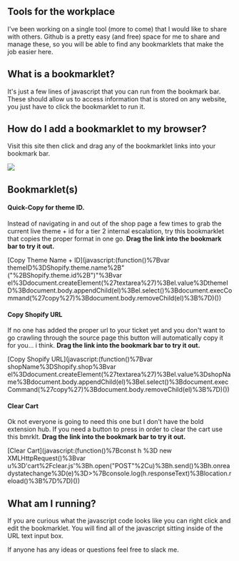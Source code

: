 ## Tools for the workplace

I've been working on a single tool (more to come) that I would like to share with others. Github is a pretty easy (and free) space for me to share and manage these, so you will be able to find any bookmarklets that make the job easier here.

## What is a bookmarklet?

It's just a few lines of javascript that you can run from the bookmark bar. These should allow us to access information that is stored on any website, you just have to click the bookmarklet to run it.

## How do I add a bookmarklet to my browser?

Visit this site then click and drag any of the bookmarklet links into your bookmark bar.

![ ](https://media.giphy.com/media/cC9lrZ4Y0Xij0O22iL/giphy.gif)

## Bookmarklet(s)

#### Quick-Copy for theme ID.

Instead of navigating in and out of the shop page a few times to grab the current live theme + id for a tier 2 internal escalation, try this bookmarklet that copies the proper format in one go. **Drag the link into the bookmark bar to try it out.** 

[Copy Theme Name + ID](javascript:(function()%7Bvar themeID%3DShopify.theme.name%2B" ("%2BShopify.theme.id%2B")"%3Bvar el%3Ddocument.createElement(%27textarea%27)%3Bel.value%3DthemeID%3Bdocument.body.appendChild(el)%3Bel.select()%3Bdocument.execCommand(%27copy%27)%3Bdocument.body.removeChild(el)%3B%7D)())

#### Copy Shopify URL

If no one has added the proper url to your ticket yet and you don't want to go crawling through the source page this button will automatically copy it for you... i think. **Drag the link into the bookmark bar to try it out.**

[Copy Shopify URL](javascript:(function()%7Bvar shopName%3DShopify.shop%3Bvar el%3Ddocument.createElement(%27textarea%27)%3Bel.value%3DshopName%3Bdocument.body.appendChild(el)%3Bel.select()%3Bdocument.execCommand(%27copy%27)%3Bdocument.body.removeChild(el)%3B%7D)())

#### Clear Cart

Ok not everyone is going to need this one but I don't have the bold extension hub. If you need a button to press in order to clear the cart use this bmrklt. **Drag the link into the bookmark bar to try it out.** 

[Clear Cart](javascript:(function()%7Bconst h %3D new XMLHttpRequest()%3Bvar u%3D'cart%2Fclear.js'%3Bh.open("POST"%2Cu)%3Bh.send()%3Bh.onreadystatechange%3D(e)%3D>%7Bconsole.log(h.responseText)%3Blocation.reload()%3B%7D%7D)())


## What am I running?

If you are curious what the javascript code looks like you can right click and edit the bookmarklet. You will find all of the javascript sitting inside of the URL text input box. 

If anyone has any ideas or questions feel free to slack me. 


